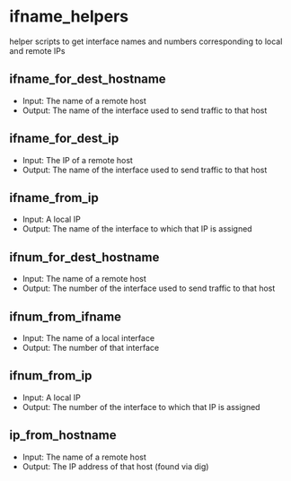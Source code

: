 # ifname_helpers
helper scripts to get interface names and numbers corresponding to local and remote IPs

## ifname_for_dest_hostname
- Input: The name of a remote host
- Output: The name of the interface used to send traffic to that host

## ifname_for_dest_ip
- Input: The IP of a remote host
- Output: The name of the interface used to send traffic to that host

## ifname_from_ip
- Input: A local IP
- Output: The name of the interface to which that IP is assigned

## ifnum_for_dest_hostname
- Input: The name of a remote host
- Output: The number of the interface used to send traffic to that host

## ifnum_from_ifname
- Input: The name of a local interface
- Output: The number of that interface

## ifnum_from_ip
- Input: A local IP
- Output: The number of the interface to which that IP is assigned

## ip_from_hostname
- Input: The name of a remote host
- Output: The IP address of that host (found via dig)
